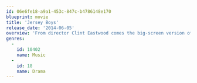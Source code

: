```yaml
---
id: 06e6fe18-a9a1-453c-847c-b4786148e170
blueprint: movie
title: 'Jersey Boys'
release_date: '2014-06-05'
overview: 'From director Clint Eastwood comes the big-screen version of the Tony Award-winning musical Jersey Boys. The film tells the story of four young men from the wrong side of the tracks in New Jersey who came together to form the iconic 1960s rock group The Four Seasons. The story of their trials and triumphs are accompanied by the songs that influenced a generation, including “Sherry,” “Big Girls Don’t Cry,” “Walk Like a Man,” “Rag Doll,” and many more.'
genres:
  -
    id: 10402
    name: Music
  -
    id: 18
    name: Drama
---
```

